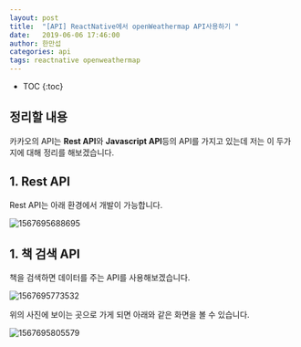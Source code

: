 ```yaml
---
layout: post
title:  "[API] ReactNative에서 openWeathermap API사용하기 "
date:   2019-06-06 17:46:00
author: 한만섭
categories: api
tags: reactnative openweathermap
---
```


* TOC
{:toc}


## 정리할 내용 

카카오의 API는 **Rest API**와 **Javascript API**등의 API를 가지고 있는데 저는 이 두가지에 대해 정리를 해보겠습니다. 



## 1.  Rest API

Rest API는 아래 환경에서 개발이 가능합니다.  

![1567695688695](../../../../assets/image/1567695688695.png)





## 1. 책 검색 API

책을 검색하면 데이터를 주는 API를 사용해보겠습니다.  

![1567695773532](../../../../assets/image/1567695773532.png)

위의 사진에 보이는 곳으로 가게 되면 아래와 같은 화면을 볼 수 있습니다.  

![1567695805579](../../../../assets/image/1567695805579.png)





